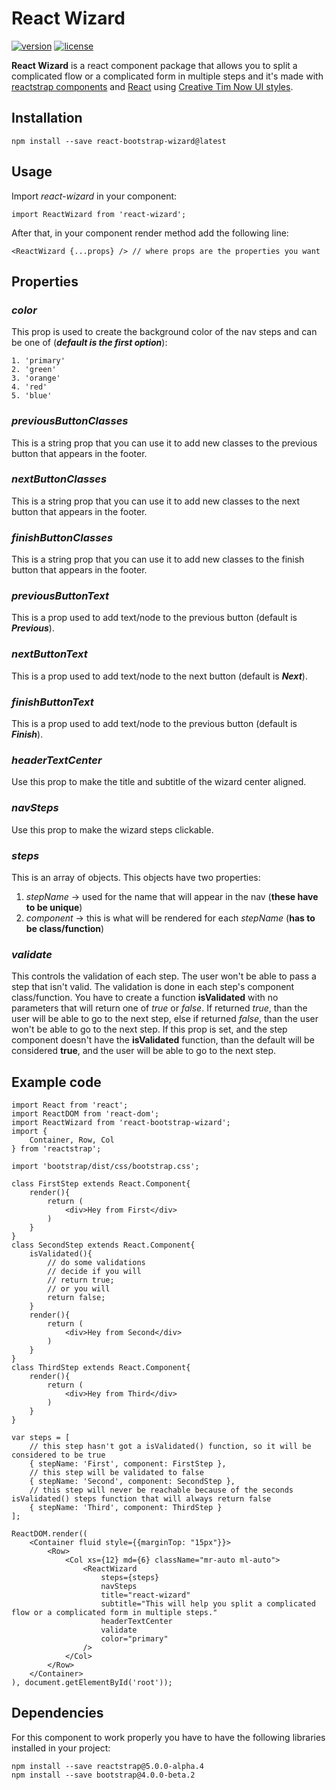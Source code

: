 # React Wizard

[![version][version-badge]][CHANGELOG] [![license][license-badge]][LICENSE]

**React Wizard** is a react component package that allows you to split a complicated flow or a complicated form in multiple steps and it's made with [reactstrap components](https://reactstrap.github.io/) and [React](https://reactjs.org/) using [Creative Tim Now UI styles](https://www.creative-tim.com/product/now-ui-kit-pro).

## Installation

```
npm install --save react-bootstrap-wizard@latest
```

## Usage

Import *react-wizard* in your component:
```
import ReactWizard from 'react-wizard';
```
After that, in your component render method add the following line:
```
<ReactWizard {...props} /> // where props are the properties you want
```

## Properties

### *color*
This prop is used to create the background color of the nav steps and can be one of (***default is the first option***):
```
1. 'primary'
2. 'green'
3. 'orange'
4. 'red'
5. 'blue'
```

### *previousButtonClasses*
This is a string prop that you can use it to add new classes to the previous button that appears in the footer.

### *nextButtonClasses*
This is a string prop that you can use it to add new classes to the next button that appears in the footer.

### *finishButtonClasses*
This is a string prop that you can use it to add new classes to the finish button that appears in the footer.

### *previousButtonText*
This is a prop used to add text/node to the previous button (default is ***Previous***).

### *nextButtonText*
This is a prop used to add text/node to the next button (default is ***Next***).

### *finishButtonText*
This is a prop used to add text/node to the previous button (default is ***Finish***).

### *headerTextCenter*
Use this prop to make the title and subtitle of the wizard center aligned.

### *navSteps*
Use this prop to make the wizard steps clickable.

### *steps*
This is an array of objects. This objects have two properties:
1. *stepName* -> used for the name that will appear in the nav (**these have to be unique**)
2. *component* -> this is what will be rendered for each *stepName* (**has to be class/function**)

### *validate*
This controls the validation of each step. The user won't be able to pass a step that isn't valid.
The validation is done in each step's component class/function.
You have to create a function **isValidated** with no parameters that will return one of *true* or *false*.
If returned *true*, than the user will be able to go to the next step, else if returned *false*, than the user won't be able to go to the next step.
If this prop is set, and the step component doesn't have the **isValidated** function, than the default will be considered **true**, and the user will be able to go to the next step.

## Example code

```
import React from 'react';
import ReactDOM from 'react-dom';
import ReactWizard from 'react-bootstrap-wizard';
import {
    Container, Row, Col
} from 'reactstrap';

import 'bootstrap/dist/css/bootstrap.css';

class FirstStep extends React.Component{
    render(){
        return (
            <div>Hey from First</div>
        )
    }
}
class SecondStep extends React.Component{
    isValidated(){
        // do some validations
        // decide if you will
        // return true;
        // or you will
        return false;
    }
    render(){
        return (
            <div>Hey from Second</div>
        )
    }
}
class ThirdStep extends React.Component{
    render(){
        return (
            <div>Hey from Third</div>
        )
    }
}

var steps = [
    // this step hasn't got a isValidated() function, so it will be considered to be true
    { stepName: 'First', component: FirstStep },
    // this step will be validated to false
    { stepName: 'Second', component: SecondStep },
    // this step will never be reachable because of the seconds isValidated() steps function that will always return false
    { stepName: 'Third', component: ThirdStep }
];

ReactDOM.render((
    <Container fluid style={{marginTop: "15px"}}>
        <Row>
            <Col xs={12} md={6} className="mr-auto ml-auto">
                <ReactWizard
                    steps={steps}
                    navSteps
                    title="react-wizard"
                    subtitle="This will help you split a complicated flow or a complicated form in multiple steps."
                    headerTextCenter
                    validate
                    color="primary"
                />
            </Col>
        </Row>
    </Container>
), document.getElementById('root'));
```

## Dependencies

For this component to work properly you have to have the following libraries installed in your project:

```
npm install --save reactstrap@5.0.0-alpha.4
npm install --save bootstrap@4.0.0-beta.2
```


[CHANGELOG]: ./CHANGELOG.md

[LICENSE]: ./LICENSE.md
[version-badge]: https://img.shields.io/badge/version-0.0.1-blue.svg
[license-badge]: https://img.shields.io/badge/license-MIT-blue.svg
